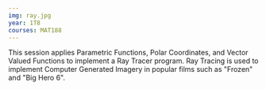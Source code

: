 ```yaml
---
img: ray.jpg
year: 1T8
courses: MAT188
---
```


This session applies Parametric Functions, Polar Coordinates, and Vector Valued Functions to implement a Ray Tracer program. Ray Tracing is used to implement Computer Generated Imagery in popular films such as "Frozen" and "Big Hero 6". 

